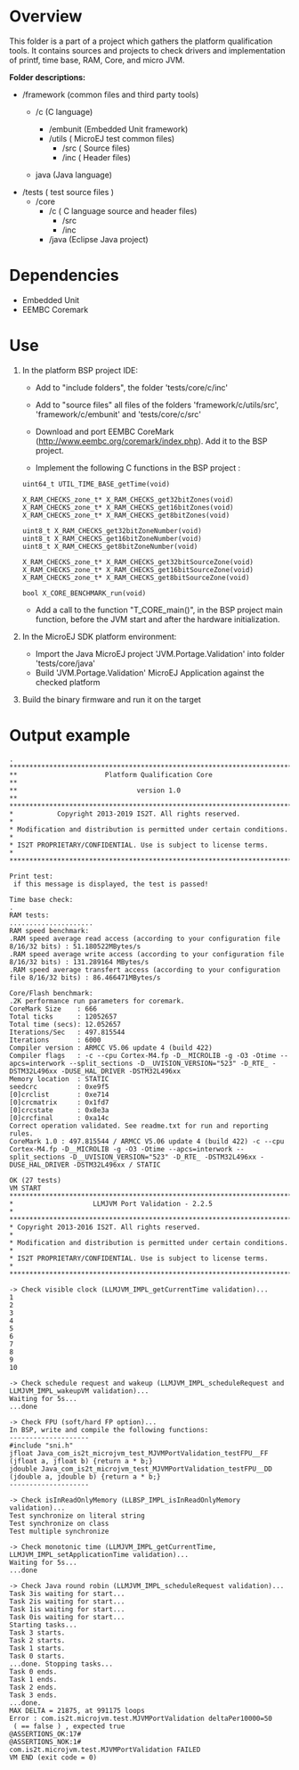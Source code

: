 <!--
	Markdown
	
	Copyright 2019 IS2T. All rights reserved.
	Modification and distribution is permitted under certain conditions.
	
	IS2T PROPRIETARY/CONFIDENTIAL. Use is subject to license terms.
-->

# Overview
This folder is a part of a project which gathers the platform qualification tools. It contains sources and projects to check drivers and implementation of printf, time base, RAM, Core, and micro JVM.

**Folder descriptions:**
* /framework  (common files and third party tools)
    * /c (C language)
        * /embunit (Embedded Unit framework)
        * /utils ( MicroEJ test common files)
            * /src ( Source files)
            * /inc ( Header files)
                
    * java (Java language)     
* /tests ( test  source files )
    * /core
        * /c ( C language source and header files)
            * /src 
            * /inc
        * /java (Eclipse Java project)


    

# Dependencies
* Embedded Unit
* EEMBC Coremark 

# Use

1. In the platform BSP project IDE:
    * Add to "include folders", the folder 'tests/core/c/inc'
    * Add to "source files" all files of the folders 'framework/c/utils/src', 'framework/c/embunit' and 'tests/core/c/src'

    * Download and port EEMBC CoreMark (http://www.eembc.org/coremark/index.php). Add it to the BSP project.

    * Implement the following C functions in the BSP project : 
    ``` void UTIL_TIME_BASE_initialize(void)
	uint64_t UTIL_TIME_BASE_getTime(void)

	X_RAM_CHECKS_zone_t* X_RAM_CHECKS_get32bitZones(void)
	X_RAM_CHECKS_zone_t* X_RAM_CHECKS_get16bitZones(void)
	X_RAM_CHECKS_zone_t* X_RAM_CHECKS_get8bitZones(void)

	uint8_t X_RAM_CHECKS_get32bitZoneNumber(void)
	uint8_t X_RAM_CHECKS_get16bitZoneNumber(void)
	uint8_t X_RAM_CHECKS_get8bitZoneNumber(void)
	
	X_RAM_CHECKS_zone_t* X_RAM_CHECKS_get32bitSourceZone(void)
	X_RAM_CHECKS_zone_t* X_RAM_CHECKS_get16bitSourceZone(void)
	X_RAM_CHECKS_zone_t* X_RAM_CHECKS_get8bitSourceZone(void)

	bool X_CORE_BENCHMARK_run(void)
    ```
   
    *  Add a call to the function "T_CORE_main()", in the BSP project main function, before the JVM start and after the hardware initialization.
          
2. In the MicroEJ SDK platform environment:
    * Import the Java MicroEJ project 'JVM.Portage.Validation' into folder 'tests/core/java'
    * Build 'JVM.Portage.Validation' MicroEJ Application  against the checked platform
    
3. Build the binary firmware and run it on the target

# Output example

```start
.
*************************************************************************
**                      Platform Qualification Core                    **
**                              version 1.0                            **
*************************************************************************
*           Copyright 2013-2019 IS2T. All rights reserved.              *
* Modification and distribution is permitted under certain conditions.  *
* IS2T PROPRIETARY/CONFIDENTIAL. Use is subject to license terms.       *
*************************************************************************

Print test:
 if this message is displayed, the test is passed!

Time base check:
.
RAM tests:
.....................
RAM speed benchmark:
.RAM speed average read access (according to your configuration file 8/16/32 bits) : 51.180522MBytes/s 
.RAM speed average write access (according to your configuration file 8/16/32 bits) : 131.289164 MBytes/s 
.RAM speed average transfert access (according to your configuration file 8/16/32 bits) : 86.466471MBytes/s 

Core/Flash benchmark:
.2K performance run parameters for coremark.
CoreMark Size    : 666
Total ticks      : 12052657
Total time (secs): 12.052657
Iterations/Sec   : 497.815544
Iterations       : 6000
Compiler version : ARMCC V5.06 update 4 (build 422)
Compiler flags   : -c --cpu Cortex-M4.fp -D__MICROLIB -g -O3 -Otime --apcs=interwork --split_sections -D__UVISION_VERSION="523" -D_RTE_ -DSTM32L496xx -DUSE_HAL_DRIVER -DSTM32L496xx
Memory location  : STATIC
seedcrc          : 0xe9f5
[0]crclist       : 0xe714
[0]crcmatrix     : 0x1fd7
[0]crcstate      : 0x8e3a
[0]crcfinal      : 0xa14c
Correct operation validated. See readme.txt for run and reporting rules.
CoreMark 1.0 : 497.815544 / ARMCC V5.06 update 4 (build 422) -c --cpu Cortex-M4.fp -D__MICROLIB -g -O3 -Otime --apcs=interwork --split_sections -D__UVISION_VERSION="523" -D_RTE_ -DSTM32L496xx -DUSE_HAL_DRIVER -DSTM32L496xx / STATIC

OK (27 tests)
VM START
*************************************************************************
*                    LLMJVM Port Validation - 2.2.5                     *
*************************************************************************
* Copyright 2013-2016 IS2T. All rights reserved.                             *
* Modification and distribution is permitted under certain conditions.  *
* IS2T PROPRIETARY/CONFIDENTIAL. Use is subject to license terms.       *
*************************************************************************

-> Check visible clock (LLMJVM_IMPL_getCurrentTime validation)...
1
2
3
4
5
6
7
8
9
10

-> Check schedule request and wakeup (LLMJVM_IMPL_scheduleRequest and LLMJVM_IMPL_wakeupVM validation)...
Waiting for 5s...
...done

-> Check FPU (soft/hard FP option)...
In BSP, write and compile the following functions:
--------------------
#include "sni.h"
jfloat Java_com_is2t_microjvm_test_MJVMPortValidation_testFPU__FF (jfloat a, jfloat b) {return a * b;}
jdouble Java_com_is2t_microjvm_test_MJVMPortValidation_testFPU__DD (jdouble a, jdouble b) {return a * b;}
--------------------

-> Check isInReadOnlyMemory (LLBSP_IMPL_isInReadOnlyMemory validation)...
Test synchronize on literal string
Test synchronize on class
Test multiple synchronize

-> Check monotonic time (LLMJVM_IMPL_getCurrentTime, LLMJVM_IMPL_setApplicationTime validation)...
Waiting for 5s...
...done

-> Check Java round robin (LLMJVM_IMPL_scheduleRequest validation)...
Task 3is waiting for start...
Task 2is waiting for start...
Task 1is waiting for start...
Task 0is waiting for start...
Starting tasks...
Task 3 starts.
Task 2 starts.
Task 1 starts.
Task 0 starts.
...done. Stopping tasks...
Task 0 ends.
Task 1 ends.
Task 2 ends.
Task 3 ends.
...done.
MAX DELTA = 21875, at 991175 loops
Error : com.is2t.microjvm.test.MJVMPortValidation deltaPer10000=50
 ( == false ) , expected true
@ASSERTIONS_OK:17#
@ASSERTIONS_NOK:1#
com.is2t.microjvm.test.MJVMPortValidation FAILED
VM END (exit code = 0)
```

